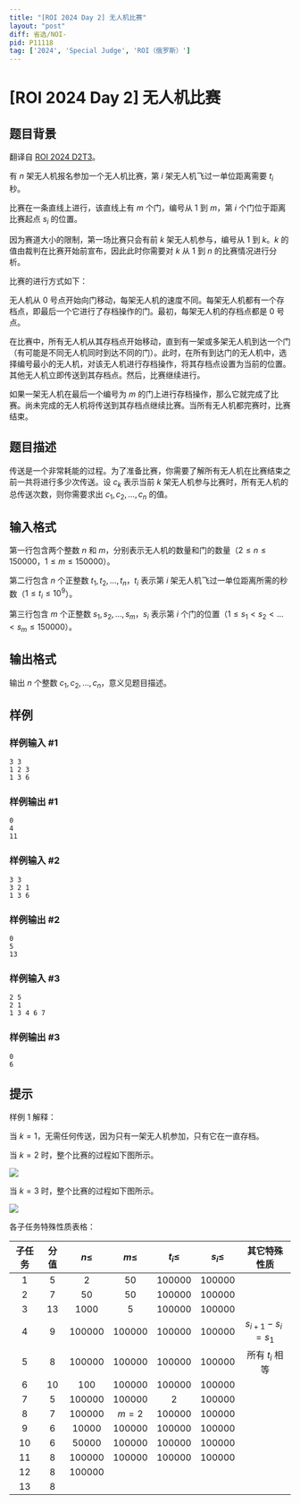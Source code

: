 ```yaml
---
title: "[ROI 2024 Day 2] 无人机比赛"
layout: "post"
diff: 省选/NOI-
pid: P11118
tag: ['2024', 'Special Judge', 'ROI（俄罗斯）']
---
```

# [ROI 2024 Day 2] 无人机比赛
## 题目背景

翻译自 [ROI 2024 D2T3](https://neerc.ifmo.ru/school/archive/2023-2024/ru-olymp-roi-2024-day2.pdf)。
  
有 $n$ 架无人机报名参加一个无人机比赛，第 $i$ 架无人机飞过一单位距离需要 $t_i$ 秒。  

比赛在一条直线上进行，该直线上有 $m$ 个门，编号从 $1$ 到 $m$，第 $i$ 个门位于距离比赛起点 $s_i$ 的位置。  

因为赛道大小的限制，第一场比赛只会有前 $k$ 架无人机参与，编号从 $1$ 到 $k$。$k$ 的值由裁判在比赛开始前宣布，因此此时你需要对 $k$ 从 $1$ 到 $n$ 的比赛情况进行分析。  

比赛的进行方式如下：  

无人机从 $0$ 号点开始向门移动，每架无人机的速度不同。每架无人机都有一个存档点，即最后一个它进行了存档操作的门。最初，每架无人机的存档点都是 $0$ 号点。

在比赛中，所有无人机从其存档点开始移动，直到有一架或多架无人机到达一个门（有可能是不同无人机同时到达不同的门）。此时，在所有到达门的无人机中，选择编号最小的无人机，对该无人机进行存档操作，将其存档点设置为当前的位置。其他无人机立即传送到其存档点。然后，比赛继续进行。  

如果一架无人机在最后一个编号为 $m$ 的门上进行存档操作，那么它就完成了比赛。尚未完成的无人机将传送到其存档点继续比赛。当所有无人机都完赛时，比赛结束。  
## 题目描述

传送是一个非常耗能的过程。为了准备比赛，你需要了解所有无人机在比赛结束之前一共将进行多少次传送。设 $c_k$ 表示当前 $k$ 架无人机参与比赛时，所有无人机的总传送次数，则你需要求出 $c_1, c_2, \dots, c_n$ 的值。  
## 输入格式

第一行包含两个整数 $n$ 和 $m$，分别表示无人机的数量和门的数量（$2 \leq n \leq 150000$，$1 \leq m \leq 150000$）。

第二行包含 $n$ 个正整数 $t_1, t_2, \dots, t_n$，$t_i$ 表示第 $i$ 架无人机飞过一单位距离所需的秒数（$1 \leq t_i \leq 10^9$）。

第三行包含 $m$ 个正整数 $s_1, s_2, \dots, s_m$，$s_i$ 表示第 $i$ 个门的位置（$1 \leq s_1 < s_2 < \dots < s_m \leq 150000$）。
## 输出格式

输出 $n$ 个整数 $c_1, c_2, \dots, c_n$，意义见题目描述。
## 样例

### 样例输入 #1
```
3 3
1 2 3
1 3 6
```
### 样例输出 #1
```
0
4
11
```
### 样例输入 #2
```
3 3
3 2 1
1 3 6
```
### 样例输出 #2
```
0
5
13
```
### 样例输入 #3
```
2 5
2 1
1 3 4 6 7
```
### 样例输出 #3
```
0
6
```
## 提示

样例 $1$ 解释：

当 $k=1$，无需任何传送，因为只有一架无人机参加，只有它在一直存档。

当 $k=2$ 时，整个比赛的过程如下图所示。

![](https://cdn.luogu.com.cn/upload/image_hosting/tkvspecj.png)

当 $k=3$ 时，整个比赛的过程如下图所示。

![](https://cdn.luogu.com.cn/upload/image_hosting/j1pegbo0.png)

各子任务特殊性质表格：

| 子任务 | 分值 | $n\le$ | $m\le$ | $t_i\le$ | $s_i\le$ | 其它特殊性质 |
| :----------: | :----------: | :----------: | :----------: | :----------: | :----------: | :----------: |
| $1$ | $5$ | $2$ | $50$ | $100000$ | $100000$ |  |
| $2$ | $7$ | $50$ | $50$ | $100000$ | $100000$ |  |
| $3$ | $13$ | $1000$ | $5$ | $100000$ | $100000$ |  |
| $4$ | $9$ | $100000$ | $100000$ | $100000$ | $100000$ | $s_{i+1}-s_i=s_1$ |
| $5$ | $8$ | $100000$ | $100000$ | $100000$ | $100000$ | 所有 $t_i$ 相等 |
| $6$ | $10$ | $100$ | $100000$ | $100000$ | $100000$ |  |
| $7$ | $5$ | $100000$ | $100000$ | $2$ | $100000$ |  |
| $8$ | $7$ | $100000$ | $m=2$ | $100000$ | $100000$ |  |
| $9$ | $6$ | $10000$ | $100000$ | $100000$ | $100000$ |  |
| $10$ | $6$ | $50000$ | $100000$ | $100000$ | $100000$ |  |
| $11$ | $8$ | $100000$ | $100000$ | $100000$ | $100000$ |  |
| $12$ | $8$ | $100000$ |  |  |  |  |
| $13$ | $8$ |  |  |  |  |  |
